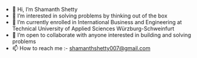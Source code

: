 - 👋 Hi, I’m Shamanth Shetty
- 👀 I’m interested in solving problems by thinking out of the box
- 🌱 I’m currently enrolled in International Business and Engineering at Technical University of Applied Sciences Würzburg-Schweinfurt
- 💞️ I’m  open to collaborate with anyone interested in building and solving problems
- 📫 How to reach me :- shamanthshetty007@gmail.com

<!---
shamanth-hub/shamanth-hub is a ✨ special ✨ repository because its `README.md` (this file) appears on your GitHub profile.
You can click the Preview link to take a look at your changes.
--->
